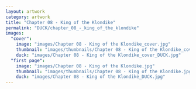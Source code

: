 ```yaml
---
layout: artwork
category: artwork
title: "Chapter 08 - King of the Klondike"
permalink: "DUCK/chapter_08_-_king_of_the_klondike"
images:
  "cover":
    image: "images/Chapter 08 - King of the Klondike_cover.jpg"
    thumbnail: "images/thumbnails/Chapter 08 - King of the Klondike_cover.jpg"
    duck: "images/Chapter 08 - King of the Klondike_cover_DUCK.jpg"
  "first page":
    image: "images/Chapter 08 - King of the Klondike.jpg"
    thumbnail: "images/thumbnails/Chapter 08 - King of the Klondike.jpg"
    duck: "images/Chapter 08 - King of the Klondike_DUCK.jpg"
---
```

